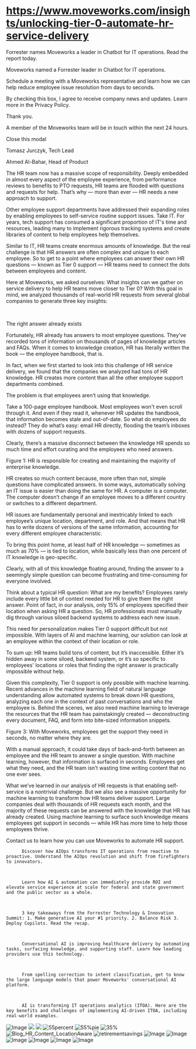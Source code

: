 # https://www.moveworks.com/insights/unlocking-tier-0-automate-hr-service-delivery

Forrester names Moveworks a leader in Chatbot for IT operations. Read the report today.

Moveworks named a Forrester leader in Chatbot for IT operations. 

Schedule a meeting with a Moveworks representative and learn how we can help reduce employee issue resolution from days to seconds.

By checking this box, I agree to receive company news and updates. Learn more in the Privacy Policy.

Thank you.

A member of the Moveworks team will be in touch within the next 24 hours.



  Close this modal
  



Tomasz Jurczyk, Tech Lead



Ahmed Al-Bahar, Head of Product


The HR team now has a massive scope of responsibility. Deeply embedded in almost every aspect of the employee experience, from performance reviews to benefits to PTO requests, HR teams are flooded with questions and requests for help. That’s why — more than ever — HR needs a new approach to support. 

Other employee support departments have addressed their expanding roles by enabling employees to self-service routine support issues. Take IT. For years, tech support has consumed a significant proportion of IT's time and resources, leading many to implement rigorous tracking systems and create libraries of content to help employees help themselves. 

Similar to IT, HR teams create enormous amounts of knowledge. But the real challenge is that HR answers are often complex and unique to each employee. So to get to a point where employees can answer their own HR questions — known as Tier 0 support — HR teams need to connect the dots between employees and content. 

Here at Moveworks, we asked ourselves: What insights can we gather on service delivery to help HR teams move closer to Tier 0? With this goal in mind, we analyzed thousands of real-world HR requests from several global companies to generate three key insights:

 

The right answer already exists

Fortunately, HR already has answers to most employee questions. They’ve recorded tons of information on thousands of pages of knowledge articles and FAQs. When it comes to knowledge creation, HR has literally written the book — the employee handbook, that is. 

In fact, when we first started to look into this challenge of HR service delivery, we found that the companies we analyzed had tons of HR knowledge. HR creates more content than all the other employee support departments combined. 



The problem is that employees aren’t using that knowledge. 

Take a 100-page employee handbook. Most employees won't even scroll through it. And even if they read it, whenever HR updates the handbook, that information becomes stale and out-of-date. So what do employees do instead? They do what’s easy: email HR directly, flooding the team’s inboxes with dozens of support requests.

Clearly, there’s a massive disconnect between the knowledge HR spends so much time and effort curating and the employees who need answers. 



Figure 1: HR is responsible for creating and maintaining the majority of enterprise knowledge. 

HR creates so much content because, more often than not, simple questions have complicated answers. In some ways, automatically solving an IT issue is easier than doing the same for HR. A computer is a computer. The computer doesn’t change if an employee moves to a different country or switches to a different department. 

HR issues are fundamentally personal and inextricably linked to each employee’s unique location, department, and role. And that means that HR has to write dozens of versions of the same information, accounting for every different employee characteristic.

To bring this point home, at least half of HR knowledge — sometimes as much as 70% — is tied to location, while basically less than one percent of IT knowledge is geo-specific.



Clearly, with all of this knowledge floating around, finding the answer to a seemingly simple question can become frustrating and time-consuming for everyone involved. 

Think about a typical HR question: What are my benefits? Employees rarely include every little bit of context needed for HR to give them the right answer. Point of fact, in our analysis, only 15% of employees specified their location when asking HR a question. So, HR professionals must manually dig through various siloed backend systems to address each new issue.

This need for personalization makes Tier 0 support difficult but not impossible. With layers of AI and machine learning, our solution can look at an employee within the context of their location or role. 



To sum up: HR teams build tons of content, but it’s inaccessible. Either it’s hidden away in some siloed, backend system, or it’s so specific to employees' locations or roles that finding the right answer is practically impossible without help.

Given this complexity, Tier 0 support is only possible with machine learning. Recent advances in the machine learning field of natural language understanding allow automated systems to break down HR questions, analyzing each one in the context of past conversations and who the employee is. Behind the scenes, we also need machine learning to leverage the resources that the HR team has painstakingly created — deconstructing every document, FAQ, and form into bite-sized information snippets. 



Figure 3: With Moveworks, employees get the support they need in seconds, no matter where they are.

With a manual approach, it could take days of back-and-forth between an employee and the HR team to answer a single question. With machine learning, however, that information is surfaced in seconds. Employees get what they need, and the HR team isn’t wasting time writing content that no one ever sees. 

What we’ve learned in our analysis of HR requests is that enabling self-service is a nontrivial challenge. But we also see a massive opportunity for machine learning to transform how HR teams deliver support. Large companies deal with thousands of HR requests each month, and the majority of these requests can be answered with the knowledge that HR has already created. Using machine learning to surface such knowledge means employees get support in seconds — while HR has more time to help those employees thrive.

Contact us to learn how you can use Moveworks to automate HR support.


          Discover how AIOps transforms IT operations from reactive to proactive. Understand the AIOps revolution and shift from firefighters to innovators.
        


          Learn how AI & automation can immediately provide ROI and elevate service experience at scale for federal and state government and the public sector as a whole.
        


          3 key takeaways from the Forrester Technology & Innovation Summit: 1. Make generative AI your #1 priority. 2. Balance Risk 3. Deploy Copilots. Read the recap.
        


          Conversational AI is improving healthcare delivery by automating tasks, surfacing knowledge, and supporting staff. Learn how leading providers use this technology.
        


          From spelling correction to intent classification, get to know the large language models that power Moveworks' conversational AI platform.
        


          AI is transforming IT operations analytics (ITOA). Here are the key benefits and challenges of implementing AI-driven ITOA, including real-world examples.
        



![Image](https://www.moveworks.com/hubfs/img/site/qr-demo.png)
![](https://www.moveworks.com/hubfs/Tier0feature-1.jpeg)
![](https://www.moveworks.com/hubfs/Tier0feature-1.jpeg)
![55percent](https://www.moveworks.com/hs-fs/hubfs/55percent.png?width=405&name=55percent.png)
![55%pie](https://www.moveworks.com/hs-fs/hubfs/55%25pie.png?width=1600&name=55%25pie.png)
![35%](https://www.moveworks.com/hs-fs/hubfs/35%25.png?width=605&name=35%25.png)
![Blog_HR_Content_LocationAware](https://www.moveworks.com/hs-fs/hubfs/Blog_HR_Content_LocationAware.png?width=1200&name=Blog_HR_Content_LocationAware.png)
![retirementsavings](https://www.moveworks.com/hs-fs/hubfs/retirementsavings.png?width=624&name=retirementsavings.png)
![Image](https://www.moveworks.com/hs-fs/hubfs/AIOps-featured-image.png?length=50&name=AIOps-featured-image.png)
![Image](https://www.moveworks.com/hs-fs/hubfs/Public-Sector-Convo-AI.png?length=50&name=Public-Sector-Convo-AI.png)
![Image](https://www.moveworks.com/hs-fs/hubfs/Forrester%20T%26I%20%281%29.png?length=50&name=Forrester%20T&I%20%281%29.png)
![Image](https://www.moveworks.com/hs-fs/hubfs/healthcare-test.png?length=50&name=healthcare-test.png)
![Image](https://www.moveworks.com/hs-fs/hubfs/Moveworks_LLM_Feature.png?length=50&name=Moveworks_LLM_Feature.png)
![Image](https://www.moveworks.com/hs-fs/hubfs/ITOA_feature.png?length=50&name=ITOA_feature.png)
